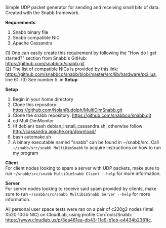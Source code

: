 Simple UDP packet generator for sending and receiving small bits of data. Created with the Snabb framework.

**Requirements** 
1. Snabb binary file 
2. Snabb compatible NIC
3. Apache Cassandra

(1) One can easily create this requirement by following the "How do I get started?" section from Snabb's GitHub: https://github.com/snabbco/snabb.git.  
(2) The list of compatible NICs is provided by this link: https://github.com/snabbco/snabb/blob/master/src/lib/hardware/pci.lua, line 61.
(3) See number 5. in **Setup**

**Setup**
1. Begin in your home directory 
2. Clone this repository: https://github.com/NolanRudolph/MultiDimSnabb.git
3. Clone the snabb repository: https://github.com/snabbco/snabb.git
4. cd MultiDimMonitor
5. (If debian) bash debian_install_cassandra.sh, otherwise follow http://cassandra.apache.org/download/
6. bash automake.sh
7. A binary executable named "snabb" can be found in ~/snabb/src. Call ```~/snabb/src/snabb MultiDimSnabb``` to acquire instructions on how to run my program

**Client**  
For client nodes looking to spam a server with UDP packets, make sure to run ```~/snabb/src/snabb MultiDimSnabb Client --help``` for more information.

**Server**  
For server nodes looking to receive said spam provided by clients, make sure to run ```~/snabb/src/snabb MultiDimSnabb Server --help``` for more information.

All personal user space tests were ran on a pair of c220g2 nodes (Intel X520 10Gb NIC) on CloudLab, using profile ConTools/Snabb: https://www.cloudlab.us/p/3ea481ea-db43-11e9-b1eb-e4434b2381fc.
